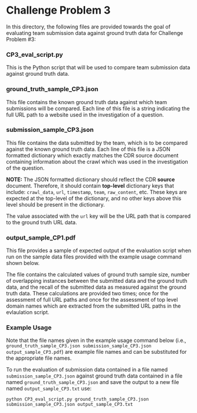 # Challenge Problem 3

In this directory, the following files are provided towards the goal of evaluating team submission data against ground truth data for Challenge Problem #3:

### CP3_eval_script.py
This is the Python script that will be used to compare team submission data against ground truth data.

### ground_truth_sample_CP3.json
This file contains the known ground truth data against which team submissions will be compared.  Each line of this file is a string indicating the full URL path to a website used in the investigation of a question.

### submission_sample_CP3.json
This file contains the data submitted by the team, which is to be compared against the known ground truth data.  Each line of this file is a JSON formatted dictionary which exactly matches the CDR source document containing information about the crawl which was used in the investigation of the question.

**NOTE:** The JSON formatted dictionary should reflect the CDR **source** document.  Therefore, it should contain **top-level** dictionary keys that include: `crawl_data`, `url`, `timestamp`, `team`, `raw_content`, etc.  These keys are expected at the top-level of the dictionary, and no other keys above this level should be present in the dictionary.

The value associated with the `url` key will be the URL path that is compared to the ground truth URL data.

### output_sample_CP1.pdf
This file provides a sample of expected output of the evaluation script when run on the sample data files provided with the example usage command shown below.

The file contains the calculated values of ground truth sample size, number of overlapping instances between the submitted data and the ground truth data, and the recall of the submitted data as measured against the ground truth data.  These calculations are provided two times; once for the assessment of full URL paths and once for the assessment of top level domain names which are extracted from the submitted URL paths in the evlaulation script.

### Example Usage
Note that the file names given in the example usage command below (i.e., `ground_truth_sample_CP3.json submission_sample_CP3.json output_sample_CP3.pdf`) are example file names and can be substituted for the appropriate file names.

To run the evaluation of submission data contained in a file named `submission_sample_CP3.json` against ground truth data contained in a file named `ground_truth_sample_CP3.json` and save the output to a new file named `output_sample_CP3.txt` use:

`python CP3_eval_script.py ground_truth_sample_CP3.json submission_sample_CP3.json output_sample_CP3.txt`
